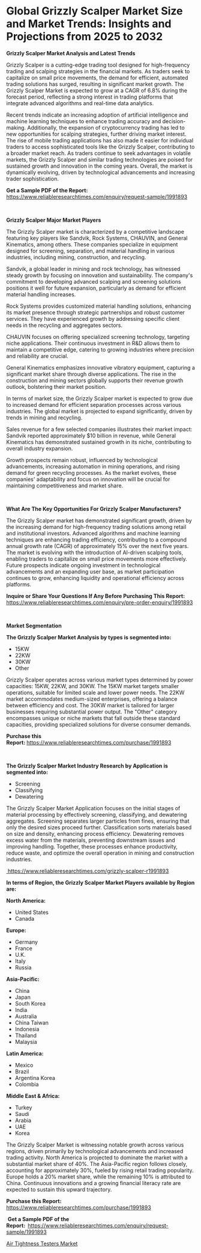 <p><h1>Global Grizzly Scalper Market Size and Market Trends: Insights and Projections from 2025 to 2032</h1></p><p><strong>Grizzly Scalper Market Analysis and Latest Trends</strong></p>
<p><p>Grizzly Scalper is a cutting-edge trading tool designed for high-frequency trading and scalping strategies in the financial markets. As traders seek to capitalize on small price movements, the demand for efficient, automated trading solutions has surged, resulting in significant market growth. The Grizzly Scalper Market is expected to grow at a CAGR of 6.8% during the forecast period, reflecting a strong interest in trading platforms that integrate advanced algorithms and real-time data analytics.</p><p>Recent trends indicate an increasing adoption of artificial intelligence and machine learning techniques to enhance trading accuracy and decision-making. Additionally, the expansion of cryptocurrency trading has led to new opportunities for scalping strategies, further driving market interest. The rise of mobile trading applications has also made it easier for individual traders to access sophisticated tools like the Grizzly Scalper, contributing to a broader market reach. As traders continue to seek advantages in volatile markets, the Grizzly Scalper and similar trading technologies are poised for sustained growth and innovation in the coming years. Overall, the market is dynamically evolving, driven by technological advancements and increasing trader sophistication.</p></p>
<p><strong>Get a Sample PDF of the Report:&nbsp;</strong> <a href="https://www.reliableresearchtimes.com/enquiry/request-sample/1991893?utm_campaign=2271&utm_medium=2&utm_source=Github&utm_content=ia&utm_term=23022025&utm_id=grizzly-scalper">https://www.reliableresearchtimes.com/enquiry/request-sample/1991893</a></p>
<p>&nbsp;</p>
<p><strong>Grizzly Scalper Major Market Players</strong></p>
<p><p>The Grizzly Scalper market is characterized by a competitive landscape featuring key players like Sandvik, Rock Systems, CHAUVIN, and General Kinematics, among others. These companies specialize in equipment designed for screening, separation, and material handling in various industries, including mining, construction, and recycling.</p><p>Sandvik, a global leader in mining and rock technology, has witnessed steady growth by focusing on innovation and sustainability. The company's commitment to developing advanced scalping and screening solutions positions it well for future expansion, particularly as demand for efficient material handling increases.</p><p>Rock Systems provides customized material handling solutions, enhancing its market presence through strategic partnerships and robust customer services. They have experienced growth by addressing specific client needs in the recycling and aggregates sectors.</p><p>CHAUVIN focuses on offering specialized screening technology, targeting niche applications. Their continuous investment in R&D allows them to maintain a competitive edge, catering to growing industries where precision and reliability are crucial.</p><p>General Kinematics emphasizes innovative vibratory equipment, capturing a significant market share through diverse applications. The rise in the construction and mining sectors globally supports their revenue growth outlook, bolstering their market position.</p><p>In terms of market size, the Grizzly Scalper market is expected to grow due to increased demand for efficient separation processes across various industries. The global market is projected to expand significantly, driven by trends in mining and recycling.</p><p>Sales revenue for a few selected companies illustrates their market impact: Sandvik reported approximately $10 billion in revenue, while General Kinematics has demonstrated sustained growth in its niche, contributing to overall industry expansion.</p><p>Growth prospects remain robust, influenced by technological advancements, increasing automation in mining operations, and rising demand for green recycling processes. As the market evolves, these companies' adaptability and focus on innovation will be crucial for maintaining competitiveness and market share.</p></p>
<p>&nbsp;</p>
<p><strong>What Are The Key Opportunities For Grizzly Scalper Manufacturers?</strong></p>
<p><p>The Grizzly Scalper market has demonstrated significant growth, driven by the increasing demand for high-frequency trading solutions among retail and institutional investors. Advanced algorithms and machine learning techniques are enhancing trading efficiency, contributing to a compound annual growth rate (CAGR) of approximately 15% over the next five years. The market is evolving with the introduction of AI-driven scalping tools, enabling traders to capitalize on small price movements more effectively. Future prospects indicate ongoing investment in technological advancements and an expanding user base, as market participation continues to grow, enhancing liquidity and operational efficiency across platforms.</p></p>
<p><strong>Inquire or Share Your Questions If Any Before Purchasing This Report:</strong> <a href="https://www.reliableresearchtimes.com/enquiry/pre-order-enquiry/1991893?utm_campaign=2271&utm_medium=2&utm_source=Github&utm_content=ia&utm_term=23022025&utm_id=grizzly-scalper">https://www.reliableresearchtimes.com/enquiry/pre-order-enquiry/1991893</a></p>
<p>&nbsp;</p>
<p><strong>Market Segmentation</strong></p>
<p><strong>The Grizzly Scalper Market Analysis by types is segmented into:</strong></p>
<p><ul><li>15KW</li><li>22KW</li><li>30KW</li><li>Other</li></ul></p>
<p><p>Grizzly Scalper operates across various market types determined by power capacities: 15KW, 22KW, and 30KW. The 15KW market targets smaller operations, suitable for limited scale and lower power needs. The 22KW market accommodates medium-sized enterprises, offering a balance between efficiency and cost. The 30KW market is tailored for larger businesses requiring substantial power output. The "Other" category encompasses unique or niche markets that fall outside these standard capacities, providing specialized solutions for diverse consumer demands.</p></p>
<p><strong>Purchase this Report:&nbsp;</strong><a href="https://www.reliableresearchtimes.com/purchase/1991893?utm_campaign=2271&utm_medium=2&utm_source=Github&utm_content=ia&utm_term=23022025&utm_id=grizzly-scalper">https://www.reliableresearchtimes.com/purchase/1991893</a></p>
<p>&nbsp;</p>
<p><strong>The Grizzly Scalper Market Industry Research by Application is segmented into:</strong></p>
<p><ul><li>Screening</li><li>Classifying</li><li>Dewatering</li></ul></p>
<p><p>The Grizzly Scalper Market Application focuses on the initial stages of material processing by effectively screening, classifying, and dewatering aggregates. Screening separates larger particles from fines, ensuring that only the desired sizes proceed further. Classification sorts materials based on size and density, enhancing process efficiency. Dewatering removes excess water from the materials, preventing downstream issues and improving handling. Together, these processes enhance productivity, reduce waste, and optimize the overall operation in mining and construction industries.</p></p>
<p><a href="https://www.reliableresearchtimes.com/grizzly-scalper-r1991893?utm_campaign=2271&utm_medium=2&utm_source=Github&utm_content=ia&utm_term=23022025&utm_id=grizzly-scalper">&nbsp;https://www.reliableresearchtimes.com/grizzly-scalper-r1991893</a></p>
<p><strong>In terms of Region, the Grizzly Scalper Market Players available by Region are:</strong></p>
<p>
    <p> <strong> North America: </strong>
        <ul>
            <li>United States</li>
            <li>Canada</li>
        </ul>
        </p> 
    <p> <strong> Europe: </strong>
        <ul>
            <li>Germany</li>
            <li>France</li>
            <li>U.K.</li>
            <li>Italy</li>
            <li>Russia</li>
        </ul>
        </p> 
    <p> <strong> Asia-Pacific: </strong>
        <ul>
            <li>China</li>
            <li>Japan</li>
            <li>South Korea</li>
            <li>India</li>
            <li>Australia</li>
            <li>China Taiwan</li>
            <li>Indonesia</li>
            <li>Thailand</li>
            <li>Malaysia</li>
        </ul>
        </p> 
    <p> <strong> Latin America: </strong>
        <ul>
            <li>Mexico</li>
            <li>Brazil</li>
            <li>Argentina Korea</li>
            <li>Colombia</li>
        </ul>
        </p> 
    <p> <strong> Middle East & Africa: </strong>
        <ul>
            <li>Turkey</li>
            <li>Saudi</li>
            <li>Arabia</li>
            <li>UAE</li>
            <li>Korea</li>
        </ul>
    </p>
    </p>
<p><p>The Grizzly Scalper Market is witnessing notable growth across various regions, driven primarily by technological advancements and increased trading activity. North America is projected to dominate the market with a substantial market share of 40%. The Asia-Pacific region follows closely, accounting for approximately 30%, fueled by rising retail trading popularity. Europe holds a 20% market share, while the remaining 10% is attributed to China. Continuous innovations and a growing financial literacy rate are expected to sustain this upward trajectory.</p></p>
<p><strong>Purchase this Report: </strong><a href="https://www.reliableresearchtimes.com/purchase/1991893?utm_campaign=2271&utm_medium=2&utm_source=Github&utm_content=ia&utm_term=23022025&utm_id=grizzly-scalper">https://www.reliableresearchtimes.com/purchase/1991893</a></p>
<p>&nbsp;<strong>Get a Sample PDF of the Report:&nbsp;&nbsp;</strong><a href="https://www.reliableresearchtimes.com/enquiry/request-sample/1991893?utm_campaign=2271&utm_medium=2&utm_source=Github&utm_content=ia&utm_term=23022025&utm_id=grizzly-scalper">https://www.reliableresearchtimes.com/enquiry/request-sample/1991893</a></p>
<p><strong></strong></p>
<p><p><a href="https://github.com/rodinayygacklezi/Market-Research-Report-List-1/blob/main/air-tightness-testers-market.md?utm_campaign=2271&utm_medium=2&utm_source=Github&utm_content=ia&utm_term=23022025&utm_id=grizzly-scalper">Air Tightness Testers Market</a></p></p>